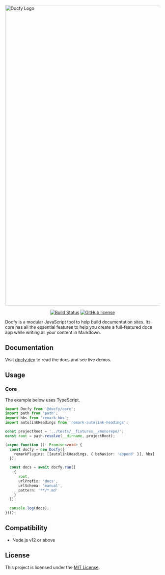 <img width="978" alt="Docfy Logo" src="https://repository-images.githubusercontent.com/254531229/d6e4fc80-5efd-11eb-9c08-99fd3d8bce07">
<p align="center">
  <a href="https://github.com/josemarluedke/docfy/actions?query=workflow%3ACI"><img src="https://github.com/josemarluedke/docfy/workflows/CI/badge.svg" alt="Build Status"></a>
  <a href="https://github.com/josemarluedke/docfy/blob/main/LICENSE.md"><img src="https://img.shields.io/badge/license-MIT-blue.svg" alt="GitHub license"></a>
</p>

Docfy is a modular JavaScript tool to help build documentation sites. Its core
has all the essential features to help you create a full-featured docs app while
writing all your content in Markdown.

## Documentation

Visit [docfy.dev](https://docfy.dev/) to read the docs and see live demos.

## Usage

### Core

The example below uses TypeScript.

```ts
import Docfy from '@docfy/core';
import path from 'path';
import hbs from 'remark-hbs';
import autolinkHeadings from 'remark-autolink-headings';

const projectRoot = '../tests/__fixtures__/monorepo/';
const root = path.resolve(__dirname, projectRoot);

(async function (): Promise<void> {
  const docfy = new Docfy({
    remarkPlugins: [[autolinkHeadings, { behavior: 'append' }], hbs]
  });

  const docs = await docfy.run([
    {
      root,
      urlPrefix: 'docs',
      urlSchema: 'manual',
      pattern: '**/*.md'
    }
  ]);

  console.log(docs);
})();
```

## Compatibility

* Node.js v12 or above

## License

This project is licensed under the [MIT License](LICENSE.md).
